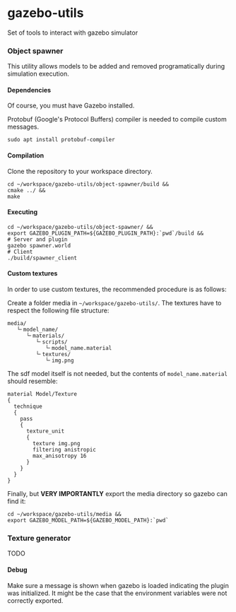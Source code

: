 # gazebo-utils
Set of tools to interact with gazebo simulator

### Object spawner

This utility allows models to be added and removed programatically during simulation execution.

#### Dependencies

Of course, you must have Gazebo installed.

Protobuf (Google's Protocol Buffers) compiler is needed to compile custom messages.

```
sudo apt install protobuf-compiler
```

#### Compilation

Clone the repository to your workspace directory.

```
cd ~/workspace/gazebo-utils/object-spawner/build &&
cmake ../ &&
make
```

#### Executing

```
cd ~/workspace/gazebo-utils/object-spawner/ &&
export GAZEBO_PLUGIN_PATH=${GAZEBO_PLUGIN_PATH}:`pwd`/build &&
# Server and plugin
gazebo spawner.world
# Client
./build/spawner_client
```

#### Custom textures

In order to use custom textures, the recommended procedure is as follows:

Create a folder media in `~/workspace/gazebo-utils/`.
The textures have to respect the following file structure:

``` ├
media/
   └╴model_name/
      └╴materials/
         └╴scripts/
            └╴model_name.material
         └╴textures/
            └╴img.png
```

The sdf model itself is not needed, but the contents of `model_name.material` should resemble:

```
material Model/Texture
{
  technique
  {
    pass
    {
      texture_unit
      {
        texture img.png
        filtering anistropic
        max_anisotropy 16
      }
    }
  }
}

```

Finally, but **VERY IMPORTANTLY** export the media directory so gazebo can find it:
```
cd ~/workspace/gazebo-utils/media &&
export GAZEBO_MODEL_PATH=${GAZEBO_MODEL_PATH}:`pwd`
```

### Texture generator

TODO

#### Debug

Make sure a message is shown when gazebo is loaded indicating the plugin was initialized.
It might be the case that the environment variables were not correctly exported.